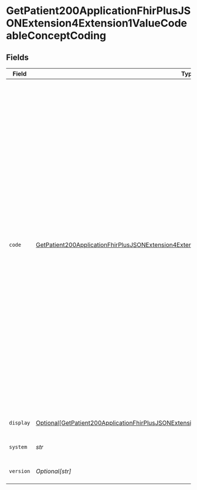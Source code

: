 # GetPatient200ApplicationFhirPlusJSONExtension4Extension1ValueCodeableConceptCoding


## Fields

| Field                                                                                                                                                                                                                                                                                                                                                                                                                                                                                                                               | Type                                                                                                                                                                                                                                                                                                                                                                                                                                                                                                                                | Required                                                                                                                                                                                                                                                                                                                                                                                                                                                                                                                            | Description                                                                                                                                                                                                                                                                                                                                                                                                                                                                                                                         | Example                                                                                                                                                                                                                                                                                                                                                                                                                                                                                                                             |
| ----------------------------------------------------------------------------------------------------------------------------------------------------------------------------------------------------------------------------------------------------------------------------------------------------------------------------------------------------------------------------------------------------------------------------------------------------------------------------------------------------------------------------------- | ----------------------------------------------------------------------------------------------------------------------------------------------------------------------------------------------------------------------------------------------------------------------------------------------------------------------------------------------------------------------------------------------------------------------------------------------------------------------------------------------------------------------------------- | ----------------------------------------------------------------------------------------------------------------------------------------------------------------------------------------------------------------------------------------------------------------------------------------------------------------------------------------------------------------------------------------------------------------------------------------------------------------------------------------------------------------------------------- | ----------------------------------------------------------------------------------------------------------------------------------------------------------------------------------------------------------------------------------------------------------------------------------------------------------------------------------------------------------------------------------------------------------------------------------------------------------------------------------------------------------------------------------- | ----------------------------------------------------------------------------------------------------------------------------------------------------------------------------------------------------------------------------------------------------------------------------------------------------------------------------------------------------------------------------------------------------------------------------------------------------------------------------------------------------------------------------------- |
| `code`                                                                                                                                                                                                                                                                                                                                                                                                                                                                                                                              | [GetPatient200ApplicationFhirPlusJSONExtension4Extension1ValueCodeableConceptCodingCode](../../models/operations/getpatient200applicationfhirplusjsonextension4extension1valuecodeableconceptcodingcode.md)                                                                                                                                                                                                                                                                                                                         | :heavy_check_mark:                                                                                                                                                                                                                                                                                                                                                                                                                                                                                                                  | Symbol, in syntax, defined by the system:<br/>* `1` - Informal - death notice received via an update from a local NHS Organisation such as GP or Trust<br/>* `2` - Formal - death notice received from Registrar of Deaths. Only these endpoints are allowed to add a Formal death:<br/>    - National Back Office using the Demographic Spine Application (DSA)<br/>    - Office of National Statistics (ONS)<br/>    - Maternity sites<br/>* `U` - Removed. This is a possible response, but it cannot be used on an update because Spine will reject it<br/> | 2                                                                                                                                                                                                                                                                                                                                                                                                                                                                                                                                   |
| `display`                                                                                                                                                                                                                                                                                                                                                                                                                                                                                                                           | [Optional[GetPatient200ApplicationFhirPlusJSONExtension4Extension1ValueCodeableConceptCodingDisplay]](../../models/operations/getpatient200applicationfhirplusjsonextension4extension1valuecodeableconceptcodingdisplay.md)                                                                                                                                                                                                                                                                                                         | :heavy_minus_sign:                                                                                                                                                                                                                                                                                                                                                                                                                                                                                                                  | Representation defined by the system.                                                                                                                                                                                                                                                                                                                                                                                                                                                                                               | Formal - death notice received from Registrar of Deaths                                                                                                                                                                                                                                                                                                                                                                                                                                                                             |
| `system`                                                                                                                                                                                                                                                                                                                                                                                                                                                                                                                            | *str*                                                                                                                                                                                                                                                                                                                                                                                                                                                                                                                               | :heavy_check_mark:                                                                                                                                                                                                                                                                                                                                                                                                                                                                                                                  | URI of the coding system specification.                                                                                                                                                                                                                                                                                                                                                                                                                                                                                             | https://fhir.hl7.org.uk/CodeSystem/UKCore-DeathNotificationStatus                                                                                                                                                                                                                                                                                                                                                                                                                                                                   |
| `version`                                                                                                                                                                                                                                                                                                                                                                                                                                                                                                                           | *Optional[str]*                                                                                                                                                                                                                                                                                                                                                                                                                                                                                                                     | :heavy_minus_sign:                                                                                                                                                                                                                                                                                                                                                                                                                                                                                                                  | Version of the coding system in use.                                                                                                                                                                                                                                                                                                                                                                                                                                                                                                | 1.0.0                                                                                                                                                                                                                                                                                                                                                                                                                                                                                                                               |